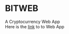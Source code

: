 # BITWEB
A Cryptocurrency Web App <br/>
Here is the <a href="https://philcrypto.netlify.app">link</a> to to Web App
